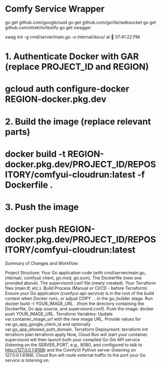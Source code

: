 # Comfy Service Wrapper

go get github.com/google/uuid
go get github.com/gorilla/websocket
go get github.com/stretchr/testify
go get swagger


swag init -g cmd/server/main.go -o internal/docs/         at  07:41:22 PM



# 1. Authenticate Docker with GAR (replace PROJECT_ID and REGION)
# gcloud auth configure-docker REGION-docker.pkg.dev

# 2. Build the image (replace relevant parts)
# docker build -t REGION-docker.pkg.dev/PROJECT_ID/REPOSITORY/comfyui-cloudrun:latest -f Dockerfile .

# 3. Push the image
# docker push REGION-docker.pkg.dev/PROJECT_ID/REPOSITORY/comfyui-cloudrun:latest


Summary of Changes and Workflow:

Project Structure:
Your Go application code (with cmd/server/main.go, internal/, comfyui/ client, go.mod, go.sum).
The Dockerfile (new one provided above).
The supervisord.conf file (newly created).
Your Terraform files (main.tf, etc.).
Build Process (Manual or CI/CD - before Terraform):
Ensure your Go application (comfyui-api-service) is in the root of the build context when Docker runs, or adjust COPY . . in the go_builder stage.
Run docker build -t YOUR_IMAGE_URL . (from the directory containing the Dockerfile, Go app source, and supervisord.conf).
Push the image: docker push YOUR_IMAGE_URL.
Terraform Variables:
Update var.container_image_url with the new image URL.
Provide values for var.go_app_google_client_id and optionally var.go_app_allowed_auth_domain.
Terraform Deployment:
terraform init
terraform plan
terraform apply
Now, Cloud Run will start your container. supervisord will then launch both your compiled Go Gin API service (listening on the SERVER_PORT, e.g., 8080, and configured to talk to http://127.0.0.1:8188) and the ComfyUI Python server (listening on 127.0.0.1:8188). Cloud Run will route external traffic to the port your Go service is listening on.
